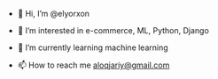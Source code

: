 - 👋 Hi, I’m @elyorxon
- 👀 I’m interested in e-commerce, ML, Python, Django
- 🌱 I’m currently learning machine learning

- 📫 How to reach me aloqjariy@gmail.com

<!---
elyorxon/elyorxon is a ✨ special ✨ repository because its `README.md` (this file) appears on your GitHub profile.
You can click the Preview link to take a look at your changes.
--->
